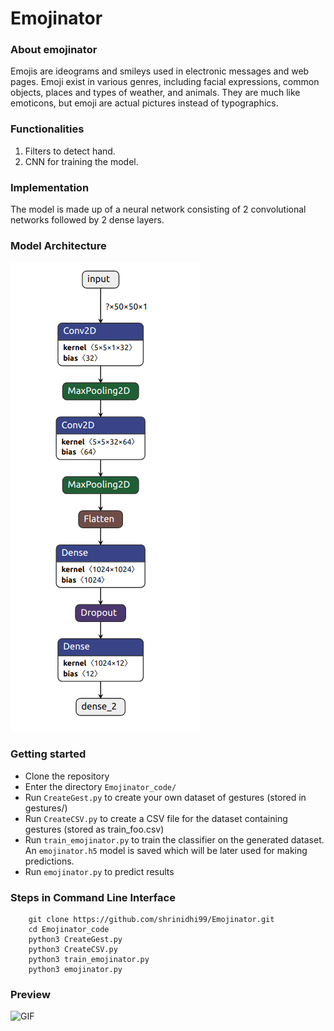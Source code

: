 # Emojinator

### About emojinator
Emojis are ideograms and smileys used in electronic messages and web pages. Emoji exist in various genres, including facial expressions, common objects, places and types of weather, and animals. They are much like emoticons, but emoji are actual pictures instead of typographics.

### Functionalities
1. Filters to detect hand.
2. CNN for training the model.

### Implementation
The model is made up of a neural network consisting of 2 convolutional networks followed by 2 dense layers.

### Model Architecture

![Neural Network](Assets/model-architecture.png "Neural Network")

### Getting started
* Clone the repository
* Enter the directory ```Emojinator_code/```
* Run ```CreateGest.py``` to create your own dataset of gestures (stored in gestures/)
* Run ```CreateCSV.py``` to create a CSV file for the dataset containing gestures (stored as train_foo.csv)
* Run ```train_emojinator.py``` to train the classifier on the generated dataset. An ```emojinator.h5``` model is saved which will be later used for making predictions.
* Run ```emojinator.py``` to predict results

### Steps in Command Line Interface
```shell
    git clone https://github.com/shrinidhi99/Emojinator.git
    cd Emojinator_code
    python3 CreateGest.py
    python3 CreateCSV.py
    python3 train_emojinator.py
    python3 emojinator.py
```

### Preview

![GIF](Assets/video.gif "Predictions")